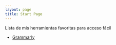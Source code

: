```yaml
---
layout: page
title: Start Page
---
```


Lista de mis herramientas favoritas para acceso fácil


- [Grammarly](https://www.grammarly.com/)
